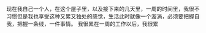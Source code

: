 现在我自己一个人，在这个屋子里，以及接下来的几天里，一周的时间里，我很不习惯但是我也享受这种又累又独处的感觉，生活此时就像一个漩涡，必须要把握自我，把握一条线，一件事情。
我很累在一周的工作以后，我很累